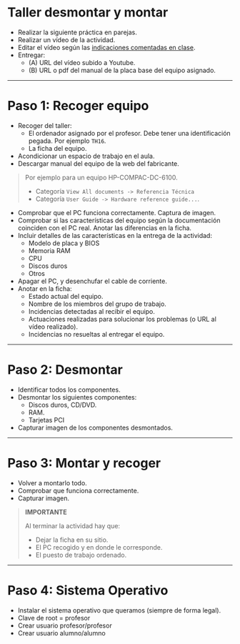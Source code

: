 
# Taller desmontar y montar

* Realizar la siguiente práctica en parejas.
* Realizar un vídeo de la actividad.
* Editar el vídeo según las [indicaciones comentadas en clase](../,,/entregas/video.md).
* Entregar:
    * (A) URL del vídeo subido a Youtube.
    * (B) URL o pdf del manual de la placa base del equipo asignado.

---

# Paso 1: Recoger equipo

* Recoger del taller:
    * El ordenador asignado por el profesor. Debe tener una identificación pegada. Por ejemplo `TH16`.
    * La ficha del equipo.
* Acondicionar un espacio de trabajo en el aula.
* Descargar manual del equipo de la web del fabricante.

> Por ejemplo para un equipo HP-COMPAC-DC-6100.
>
> * Categoría `View All documents -> Referencia Técnica`
> * Categoría `User Guide -> Hardware reference guide...`.

* Comprobar que el PC funciona correctamente. Captura de imagen.
* Comprobar si las características del equipo según la documentación coinciden con el PC real.
Anotar las diferencias en la ficha.
* Incluir detalles de las características en la entrega de la actividad:
    * Modelo de placa y BIOS
    * Memoria RAM
    * CPU
    * Discos duros
    * Otros
* Apagar el PC, y desenchufar el cable de corriente.
* Anotar en la ficha:
   * Estado actual del equipo.
   * Nombre de los miembros del grupo de trabajo.
   * Incidencias detectadas al recibir el equipo.
   * Actuaciones realizadas para solucionar los problemas (o URL al vídeo realizado).
   * Incidencias no resueltas al entregar el equipo.

---

# Paso 2: Desmontar

* Identificar todos los componentes.
* Desmontar los siguientes componentes:
    * Discos duros, CD/DVD.
    * RAM.
    * Tarjetas PCI
* Capturar imagen de los componentes desmontados.

---

# Paso 3: Montar y recoger

* Volver a montarlo todo.
* Comprobar que funciona correctamente.
* Capturar imagen.

> **IMPORTANTE**
>
> Al terminar la actividad hay que:
> * Dejar la ficha en su sitio.
> * El PC recogido y en donde le corresponde.
> * El puesto de trabajo ordenado.

---

# Paso 4: Sistema Operativo

* Instalar el sistema operativo que queramos (siempre de forma legal).
* Clave de root = profesor
* Crear usuario profesor/profesor
* Crear usuario alumno/alumno

